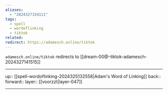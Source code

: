 ```yaml
---
aliases:
  - "2024327154111"
tags:
  - spell
  - wordoflinking
  - tiktok
related: 
redirect: https://adamesch.online/tiktok
---
```


`adamesch.online/tiktok` redirects to [[dream-00@-tiktok-adamesch-2024327141515]]

***

up:: [[spell-wordoflinking-2024325132558|Adam's Word of Linking]]
back:: 
forward:: 
layer:: [[voorzzt|layer-047]]

***
